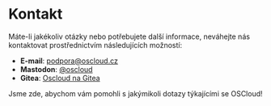# Kontakt

Máte-li jakékoliv otázky nebo potřebujete další informace, neváhejte nás kontaktovat prostřednictvím následujících možností:

- **E-mail**: podpora@oscloud.cz
- **Mastodon**: [@oscloud](https://mamutovo.cz/@oscloud)
- **Gitea**: [Oscloud na Gitea](https://git.arch-linux.cz/Oscloud) 

Jsme zde, abychom vám pomohli s jakýmikoli dotazy týkajícími se OSCloud!
